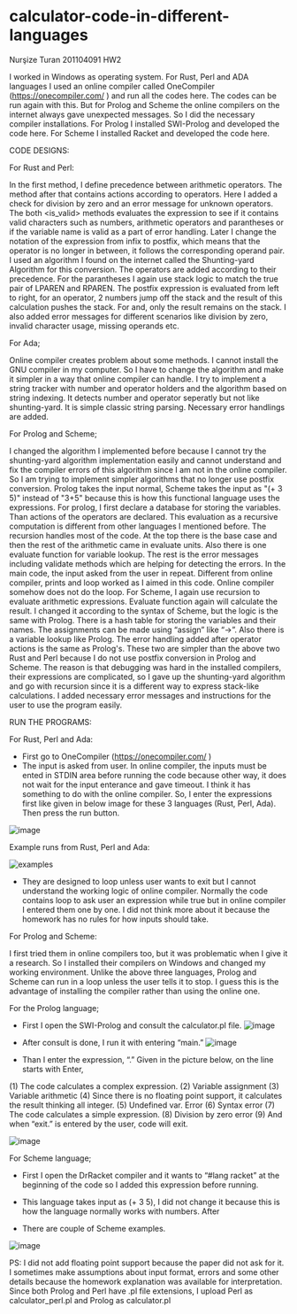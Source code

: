 # calculator-code-in-different-languages

Nurşize Turan
201104091
HW2 

I worked in Windows as operating system.
For Rust, Perl and ADA languages I used an online compiler called OneCompiler (https://onecompiler.com/ ) and run all the codes here. The codes can be run again with this.
But for Prolog and Scheme the online compilers on the internet always gave unexpected messages. So I did the necessary compiler installations. 
For Prolog I installed SWI-Prolog and developed the code here. 
For Scheme I installed Racket and developed the code here. 

CODE DESIGNS:

For Rust and Perl:

In the first method, I define precedence between arithmetic operators. The method after that contains actions according to operators. Here I added a check for division by zero and an error message for unknown operators. The both <is_valid> methods evaluates the expression to see if it contains valid characters such as numbers, arithmetic operators and parantheses or if the variable name is valid as a part of error handling.
Later I change the notation of the expression from infix to postfix, which means that the operator is no longer in between, it follows the corresponding operand pair. I used an algorithm I found on the internet called the Shunting-yard Algorithm for this conversion. The operators are added according to their precedence. For the parantheses I again use stack logic to match the true pair of LPAREN and RPAREN. The postfix expression is evaluated from left to right, for an operator, 2 numbers jump off the stack and the result of this calculation pushes the stack. For and, only the result remains on the stack. 
I also added error messages for different scenarios like division by zero, invalid character usage, missing operands etc.

For Ada;

Online compiler creates problem about some methods. I cannot install the GNU compiler in my computer. So I have to change the algorithm and make it simpler in a way that online compiler can handle. I try to implement a string tracker with number and operator holders and the algorithm based on string indexing. It detects number and operator seperatly but not like shunting-yard. It is simple classic string parsing. Necessary error handlings are added.

For Prolog and Scheme; 

I changed the algorithm I implemented before because I cannot try the shunting-yard algorithm implementation easily and cannot understand and fix the compiler errors of this algorithm since I am not in the online compiler. So I am trying to implement simpler algorithms that no longer use postfix conversion. Prolog takes the input normal, Scheme takes the input as "(+ 3 5)" instead of "3+5" because this is how this functional language uses the expressions.
For prolog, I first declare a database for storing the variables. Than actions of the operators are declared. This evaluation as a recursive computation is different from other languages I mentioned before. The recursion handles most of the code. At the top there is the base case and then the rest of the arithmetic came in evaluate units. Also there is one evaluate function for variable lookup. The rest is the error messages including validate methods which are helping for detecting the errors. 
In the main code, the input asked from the user in repeat. Different from online compiler, prints and loop worked as I aimed in this code. Online compiler somehow does not do the loop.
For Scheme, I again use recursion to evaluate arithmetic expressions. Evaluate function again will calculate the result. I changed it according to the syntax of Scheme, but the logic is the same with Prolog. There is a hash table for storing the variables and their names. The assignments can be made using “assign” like “->”. Also there is a variable lookup like Prolog. The error handling added after operator actions is the same as Prolog's. These two are simpler than the above two Rust and Perl because I do not use postfix conversion in Prolog and Scheme. The reason is that debugging was hard in the installed compilers, their expressions are complicated, so I gave up the shunting-yard algorithm and go with recursion since it is a different way to express stack-like calculations.
I added necessary error messages and instructions for the user to use the program easily.

RUN THE PROGRAMS:

For Rust, Perl and Ada:
-	First go to OneCompiler (https://onecompiler.com/ )
-	The input is asked from user. In online compiler, the inputs must be ented in STDIN area before running the code because other way, it does not wait for the input enterance and gave timeout. I think it has something to do with the online compiler. So, I enter the expressions first like given in below image for these 3 languages (Rust, Perl, Ada). Then press the run button.

![image](https://github.com/user-attachments/assets/c764b57e-f9d3-476c-9f0e-d1ae0eea11e1)

Example runs from Rust, Perl and Ada:

![examples](https://github.com/user-attachments/assets/2099cf4c-06ba-4c23-a9f2-8d3aaf7350fa)

-	They are designed to loop unless user wants to exit but I cannot understand the working logic of online compiler. Normally the code contains loop to ask user an expression while true but in online compiler I entered them one by one. 
I did not think more about it because the homework has no rules for how inputs should take.

For Prolog and Scheme:

I first tried them in online compilers too, but it was problematic when I give it a research. So I installed their compilers on Windows and changed my working environment. Unlike the above three languages, Prolog and Scheme can run in a loop unless the user tells it to stop. I guess this is the advantage of installing the compiler rather than using the online one.

For the Prolog language;
-	First I open the SWI-Prolog and consult the calculator.pl file.
  ![image](https://github.com/user-attachments/assets/8d539d24-a570-4bdc-8b6b-8cd53ddc3e89)

-	After consult is done, I run it with entering “main.”
  ![image](https://github.com/user-attachments/assets/b683fc83-844f-4d72-a1d5-c0805461b7b7)

-	Than I enter the expression, “<expression>.” Given in the picture below, on the line starts with Enter,

(1) The code calculates a complex expression. 
(2) Variable assignment 
(3) Variable arithmetic 
(4) Since there is no floating point support, it calculates the result thinking all integer.
(5) Undefined var. Error
(6) Syntax error
(7) The code calculates a simple expression.
(8) Division by zero error
(9) And when “exit.” is entered by the user, code will exit. 

![image](https://github.com/user-attachments/assets/2769e7bc-2408-40b6-946a-02bfcd8866dc)

For Scheme language;
-	First I open the DrRacket compiler and it wants to “#lang racket” at the beginning of the code so I added this expression before running. 
-	This language takes input as (+ 3 5), I did not change it because this is how the language normally works with numbers. After 

-	There are couple of Scheme examples.

![image](https://github.com/user-attachments/assets/85064266-8931-4b98-a2d4-bbe44ea780e0)

PS: I did not add floating point support because the paper did not ask for it. I sometimes make assumptions about input format, errors and some other details because the homework explanation was available for interpretation. 
Since both Prolog and Perl have .pl file extensions, I upload Perl as calculator_perl.pl and Prolog as calculator.pl
